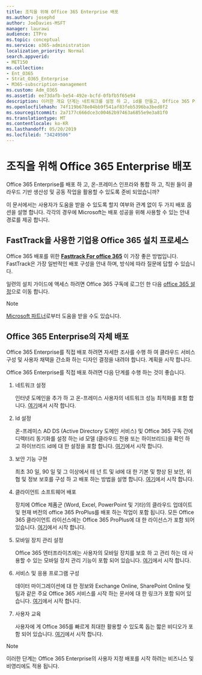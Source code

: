 ```yaml
---
title: 조직을 위해 Office 365 Enterprise 배포
ms.author: josephd
author: JoeDavies-MSFT
manager: laurawi
audience: ITPro
ms.topic: conceptual
ms.service: o365-administration
localization_priority: Normal
search.appverid:
- MET150
ms.collection:
- Ent_O365
- Strat_O365_Enterprise
- M365-subscription-management
ms.custom: Adm_O365
ms.assetid: ee73dafb-be54-492e-bcfd-0fbfb5f65e94
description: 이러한 개요 단계는 네트워크를 설정 하 고, id를 만들고, Office 365 ProPlus를 배포 하 고, 데이터를 마이그레이션하고, 조직의 사용자가 Office 365 사용을 시작 하는 데 도움을 주기 위한 것입니다.
ms.openlocfilehash: 74f119b678e04bb9f541af83feb5396ba3bed8f2
ms.sourcegitcommit: 2a7177c666dce3c00462b97463a6855e9e3a81f0
ms.translationtype: MT
ms.contentlocale: ko-KR
ms.lasthandoff: 05/20/2019
ms.locfileid: "34249506"
---
```

# <a name="deploy-office-365-enterprise-for-your-organization"></a>조직을 위해 Office 365 Enterprise 배포

Office 365 Enterprise를 배포 하 고, 온-프레미스 인프라와 통합 하 고, 직원 들이 클라우드 기반 생산성 및 공동 작업을 활용할 수 있도록 준비 되었습니까?

이 문서에서는 사용자가 도움을 받을 수 있도록 할지 여부와 관계 없이 두 가지 배포 옵션을 설명 합니다. 각각의 경우에 Microsoft는 배포 성공을 위해 사용할 수 있는 안내 경로를 제공 합니다.

## <a name="guided-enterprise-office-365-setup-process-with-fasttrack"></a>FastTrack을 사용한 기업용 Office 365 설치 프로세스

Office 365 배포를 위한 **[Fasttrack For office 365](https://docs.microsoft.com/fasttrack/O365-fasttrack-benefit-for-office-365)** 이 가장 좋은 방법입니다. FastTrack은 가장 일반적인 배포 구성을 안내 하며, 방식에 따라 질문에 답할 수 있습니다. 

일련의 설치 가이드에 액세스 하려면 Office 365 구독에 로그인 한 다음 [office 365 설정](https://aka.ms/o365fasttrack)으로 이동 합니다.

>[!Note]
>[Microsoft 파트너](https://www.microsoft.com/solution-providers/home)로부터 도움을 받을 수도 있습니다.
>

## <a name="self-deployment-of-office-365-enterprise"></a>Office 365 Enterprise의 자체 배포

Office 365 Enterprise를 직접 배포 하려면 자세한 조사를 수행 하 여 클라우드 서비스 구성 및 사용자 채택을 간소화 하는 디자인 결정을 내려야 합니다. 계획을 시작 [](get-your-organization-ready-for-office-365.md)합니다.

Office 365 Enterprise를 직접 배포 하려면 다음 단계를 수행 하는 것이 좋습니다.

1. 네트워크 설정

   인터넷 도메인을 추가 하 고 온-프레미스 사용자의 네트워크 성능 최적화를 포함 합니다. [여기](set-up-network-for-office-365.md)에서 시작 합니다.
 
2. Id 설정

   온-프레미스 AD DS (Active Directory 도메인 서비스) 및 Office 365 구독 간에 디렉터리 동기화를 설정 하는 id 모델 (클라우드 전용 또는 하이브리드)을 확인 하 고 하이브리드 id에 대 한 설정을 포함 합니다. [여기](protect-your-global-administrator-accounts.md)에서 시작 합니다.

3. 보안 기능 구현

   최초 30 일, 90 일 및 그 이상에서 테 넌 트 및 id에 대 한 기본 및 향상 된 보안, 위협 및 정보 보호를 구성 하 고 배포 하는 방법을 설명 합니다. [여기](https://docs.microsoft.com/office365/securitycompliance/security-roadmap)에서 시작 합니다.
 
4. 클라이언트 소프트웨어 배포

   장치에 Office 제품군 (Word, Excel, PowerPoint 및 기타)의 클라우드 업데이트 및 현재 버전의 office 365 ProPlus를 배포 하는 작업이 포함 됩니다. 모든 Office 365 클라이언트 라이선스에는 Office 365 ProPlus에 대 한 라이선스가 포함 되어 있습니다. [여기](https://docs.microsoft.com/DeployOffice/deployment-guide-for-office-365-proplus)에서 시작 합니다.
 
5. 모바일 장치 관리 설정

   Office 365 엔터프라이즈에는 사용자의 모바일 장치를 보호 하 고 관리 하는 데 사용할 수 있는 모바일 장치 관리 기능이 포함 되어 있습니다. [여기](https://support.office.com/article/set-up-mobile-device-management-mdm-in-office-365-dd892318-bc44-4eb1-af00-9db5430be3cd)에서 시작 합니다.
 
6. 서비스 및 응용 프로그램 구성

   데이터 마이그레이션에 대 한 정보와 Exchange Online, SharePoint Online 및 팀과 같은 주요 Office 365 서비스를 시작 하는 문서에 대 한 링크가 포함 되어 있습니다. [여기](configure-services-and-applications.md)에서 시작 합니다.
 
7. 사용자 교육

   사용자에 게 Office 365를 빠르게 최대한 활용할 수 있도록 돕는 짧은 비디오가 포함 되어 있습니다. [여기](https://docs.microsoft.com/office365/admin/admin-overview/get-started-with-office-365#training-resources-for-your-users)에서 시작 합니다.
 

>[!Note]
>이러한 단계는 Office 365 Enterprise의 [](https://go.microsoft.com/fwlink/?LinkId=627221) 사용자 지정 배포를 시작 하려는 비즈니스 및 비영리에도 적용 됩니다. 
>
